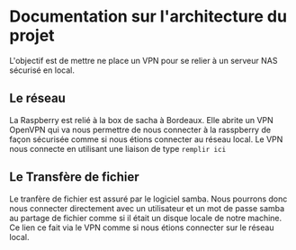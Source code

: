 # Documentation sur l'architecture du projet

L'objectif est de mettre ne place un VPN pour se relier à un serveur NAS sécurisé en local.

## Le réseau

La Raspberry est relié à la box de sacha à Bordeaux.
Elle abrite un VPN OpenVPN qui va nous permettre de nous connecter à la rasspberry de façon sécurisée comme si nous étions connecter au réseau local.
Le VPN nous connecte en utilisant une liaison de type `remplir ici`

## Le Transfère de fichier

Le tranfère de fichier est assuré par le logiciel samba.
Nous pourrons donc nous connecter directement avec un utilisateur et un mot de passe samba au partage de fichier comme si il était un disque locale de notre machine.
Ce lien ce fait via le VPN comme si nous étions connecter sur le réseau local.


